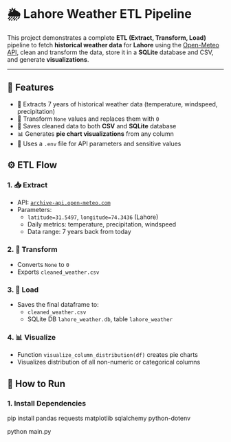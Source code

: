 # 🌦️ Lahore Weather ETL Pipeline

This project demonstrates a complete **ETL (Extract, Transform, Load)** pipeline to fetch **historical weather data** for **Lahore** using the [Open-Meteo API](https://open-meteo.com/), clean and transform the data, store it in a **SQLite** database and CSV, and generate **visualizations**.

---

## 📌 Features

- 🔄 Extracts 7 years of historical weather data (temperature, windspeed, precipitation)
- 🧹 Transform `None` values and replaces them with `0`
- 💾 Saves cleaned data to both **CSV** and **SQLite** database
- 📊 Generates **pie chart visualizations** from any column
- 🔐 Uses a `.env` file for API parameters and sensitive values


## ⚙️ ETL Flow

### 1. 📥 Extract
- API: [`archive-api.open-meteo.com`](https://open-meteo.com/en/docs)
- Parameters:
  - `latitude=31.5497`, `longitude=74.3436` (Lahore)
  - Daily metrics: temperature, precipitation, windspeed
  - Data range: 7 years back from today

### 2. 🧹 Transform
- Converts `None` to `0`
- Exports `cleaned_weather.csv`

### 3. 💾 Load
- Saves the final dataframe to:
  - `cleaned_weather.csv`
  - SQLite DB `lahore_weather.db`, table `lahore_weather`

### 4. 📊 Visualize
- Function `visualize_column_distribution(df)` creates pie charts
- Visualizes distribution of all non-numeric or categorical columns


## 🚀 How to Run

### 1. Install Dependencies

pip install pandas requests matplotlib sqlalchemy python-dotenv

python main.py


